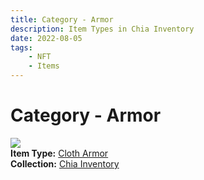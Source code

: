 ```yaml
---
title: Category - Armor
description: Item Types in Chia Inventory
date: 2022-08-05
tags:
    - NFT
    - Items
---
```


# Category - Armor
<div class="item_type_thumbnail">
<a href="../../Types/Armor/Cloth_Armor/Cloth_Armor"><img src="https://sjssw7634imqvjduqxfaktiy6yycazcb4oitnhsueysgvxek6m.arweave.net/kmUrf9viGQqkdIXKBU0Y9jAgZEHjkTaeVCYkatyK8-w"></a><br/>
<div><strong>Item Type:</strong> <a href="../../Types/Armor/Cloth_Armor/Cloth_Armor">Cloth Armor</a></div>
<div><strong>Collection:</strong> <a href="https://www.spacescan.io/xch/nft/collection/col16fpva26fhdjp2echs3cr7c30gzl7qe67hu9grtsjcqldz354asjsyzp6wx">Chia Inventory</a></div>
</div>

